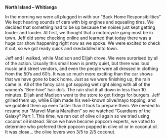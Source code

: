 **North Island – Whitianga**

In the morning we were all plugged in with our “Back Home Responsibilities”
We kept hearing sounds of cars with big engines and squealing tires. We
decided that something had to be up because the noises just kept getting
louder and louder. At first, we thought that a motorcycle gang must be in
town. Jeff did some checking online and learned that today there was a
huge car show happening right now as we spoke. We were excited to
check it out, so we got ready quick and skedaddled into town.

Jeff and I walked, while Madison and Elijah drove. We were surprised by all
of the action. Usually this small town is pretty quiet, but there was loud music
and street vendors, and even the people were all dressed in clothing from
the 50’s and 60’s. It was so much more exciting than the car shows that we
have gone to back home. Just as we were finishing up, the rain came in.
All of the fancy cars got sopping wet right along with all of the women’s
“Bee-hive” hair do’s. The rain shut it all down in less than 10 minutes.
Elijah and Madison went to the store to get fixings for burgers. Jeff grilled
them up, while Elijah made his well-known olive/mayo topping, and we
gobbled them up even faster than it took to prepare them.
We needed to resume our “Marvel Mania Marathon” so we watched
“Guardians of the Galaxy” Part 1. This time, we ran out of olive oil again so
we tried using coconut oil instead. Since we have become popcorn experts, we voted to determine who preferred their popcorn popped in
olive oil or in coconut oil. It was close… the olive lovers won 3/5 to 2/5
coconut.